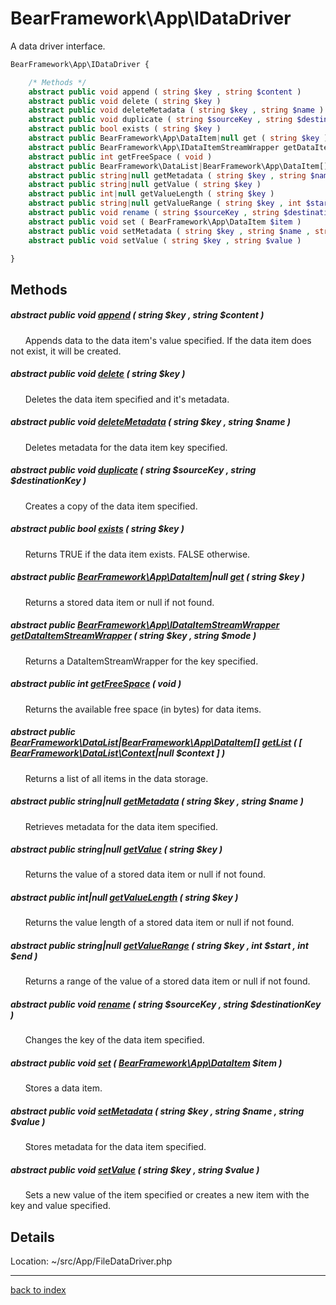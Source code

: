 # BearFramework\App\IDataDriver

A data driver interface.

```php
BearFramework\App\IDataDriver {

	/* Methods */
	abstract public void append ( string $key , string $content )
	abstract public void delete ( string $key )
	abstract public void deleteMetadata ( string $key , string $name )
	abstract public void duplicate ( string $sourceKey , string $destinationKey )
	abstract public bool exists ( string $key )
	abstract public BearFramework\App\DataItem|null get ( string $key )
	abstract public BearFramework\App\IDataItemStreamWrapper getDataItemStreamWrapper ( string $key , string $mode )
	abstract public int getFreeSpace ( void )
	abstract public BearFramework\DataList|BearFramework\App\DataItem[] getList ( [ BearFramework\DataList\Context|null $context ] )
	abstract public string|null getMetadata ( string $key , string $name )
	abstract public string|null getValue ( string $key )
	abstract public int|null getValueLength ( string $key )
	abstract public string|null getValueRange ( string $key , int $start , int $end )
	abstract public void rename ( string $sourceKey , string $destinationKey )
	abstract public void set ( BearFramework\App\DataItem $item )
	abstract public void setMetadata ( string $key , string $name , string $value )
	abstract public void setValue ( string $key , string $value )

}
```

## Methods

##### abstract public void [append](bearframework.app.idatadriver.append.method.md) ( string $key , string $content )

&nbsp;&nbsp;&nbsp;&nbsp;&nbsp;&nbsp;Appends data to the data item's value specified. If the data item does not exist, it will be created.

##### abstract public void [delete](bearframework.app.idatadriver.delete.method.md) ( string $key )

&nbsp;&nbsp;&nbsp;&nbsp;&nbsp;&nbsp;Deletes the data item specified and it's metadata.

##### abstract public void [deleteMetadata](bearframework.app.idatadriver.deletemetadata.method.md) ( string $key , string $name )

&nbsp;&nbsp;&nbsp;&nbsp;&nbsp;&nbsp;Deletes metadata for the data item key specified.

##### abstract public void [duplicate](bearframework.app.idatadriver.duplicate.method.md) ( string $sourceKey , string $destinationKey )

&nbsp;&nbsp;&nbsp;&nbsp;&nbsp;&nbsp;Creates a copy of the data item specified.

##### abstract public bool [exists](bearframework.app.idatadriver.exists.method.md) ( string $key )

&nbsp;&nbsp;&nbsp;&nbsp;&nbsp;&nbsp;Returns TRUE if the data item exists. FALSE otherwise.

##### abstract public [BearFramework\App\DataItem](bearframework.app.dataitem.class.md)|null [get](bearframework.app.idatadriver.get.method.md) ( string $key )

&nbsp;&nbsp;&nbsp;&nbsp;&nbsp;&nbsp;Returns a stored data item or null if not found.

##### abstract public [BearFramework\App\IDataItemStreamWrapper](bearframework.app.idataitemstreamwrapper.class.md) [getDataItemStreamWrapper](bearframework.app.idatadriver.getdataitemstreamwrapper.method.md) ( string $key , string $mode )

&nbsp;&nbsp;&nbsp;&nbsp;&nbsp;&nbsp;Returns a DataItemStreamWrapper for the key specified.

##### abstract public int [getFreeSpace](bearframework.app.idatadriver.getfreespace.method.md) ( void )

&nbsp;&nbsp;&nbsp;&nbsp;&nbsp;&nbsp;Returns the available free space (in bytes) for data items.

##### abstract public [BearFramework\DataList](bearframework.datalist.class.md)|[BearFramework\App\DataItem[]](bearframework.app.dataitem.class.md) [getList](bearframework.app.idatadriver.getlist.method.md) ( [ [BearFramework\DataList\Context](bearframework.datalist.context.class.md)|null $context ] )

&nbsp;&nbsp;&nbsp;&nbsp;&nbsp;&nbsp;Returns a list of all items in the data storage.

##### abstract public string|null [getMetadata](bearframework.app.idatadriver.getmetadata.method.md) ( string $key , string $name )

&nbsp;&nbsp;&nbsp;&nbsp;&nbsp;&nbsp;Retrieves metadata for the data item specified.

##### abstract public string|null [getValue](bearframework.app.idatadriver.getvalue.method.md) ( string $key )

&nbsp;&nbsp;&nbsp;&nbsp;&nbsp;&nbsp;Returns the value of a stored data item or null if not found.

##### abstract public int|null [getValueLength](bearframework.app.idatadriver.getvaluelength.method.md) ( string $key )

&nbsp;&nbsp;&nbsp;&nbsp;&nbsp;&nbsp;Returns the value length of a stored data item or null if not found.

##### abstract public string|null [getValueRange](bearframework.app.idatadriver.getvaluerange.method.md) ( string $key , int $start , int $end )

&nbsp;&nbsp;&nbsp;&nbsp;&nbsp;&nbsp;Returns a range of the value of a stored data item or null if not found.

##### abstract public void [rename](bearframework.app.idatadriver.rename.method.md) ( string $sourceKey , string $destinationKey )

&nbsp;&nbsp;&nbsp;&nbsp;&nbsp;&nbsp;Changes the key of the data item specified.

##### abstract public void [set](bearframework.app.idatadriver.set.method.md) ( [BearFramework\App\DataItem](bearframework.app.dataitem.class.md) $item )

&nbsp;&nbsp;&nbsp;&nbsp;&nbsp;&nbsp;Stores a data item.

##### abstract public void [setMetadata](bearframework.app.idatadriver.setmetadata.method.md) ( string $key , string $name , string $value )

&nbsp;&nbsp;&nbsp;&nbsp;&nbsp;&nbsp;Stores metadata for the data item specified.

##### abstract public void [setValue](bearframework.app.idatadriver.setvalue.method.md) ( string $key , string $value )

&nbsp;&nbsp;&nbsp;&nbsp;&nbsp;&nbsp;Sets a new value of the item specified or creates a new item with the key and value specified.

## Details

Location: ~/src/App/FileDataDriver.php

---

[back to index](index.md)

